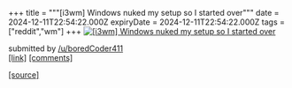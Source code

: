 +++
title = """[i3wm] Windows nuked my setup so I started over"""
date = 2024-12-11T22:54:22.000Z
expiryDate = 2024-12-11T22:54:22.000Z
tags = ["reddit","wm"]
+++
[![[i3wm] Windows nuked my setup so I started over](https://preview.redd.it/w2bkcuacua6e1.png?width=640&crop=smart&auto=webp&s=49ee8e1d08178897cf94869385c7760b3403621c "[i3wm] Windows nuked my setup so I started over")](https://www.reddit.com/r/unixporn/comments/1hc6kpd/i3wm_windows_nuked_my_setup_so_i_started_over/)

submitted by [/u/boredCoder411](https://www.reddit.com/user/boredCoder411)  
[\[link\]](https://i.redd.it/w2bkcuacua6e1.png) [\[comments\]](https://www.reddit.com/r/unixporn/comments/1hc6kpd/i3wm_windows_nuked_my_setup_so_i_started_over/)

[[source]](https://www.reddit.com/r/unixporn/comments/1hc6kpd/i3wm_windows_nuked_my_setup_so_i_started_over/)
